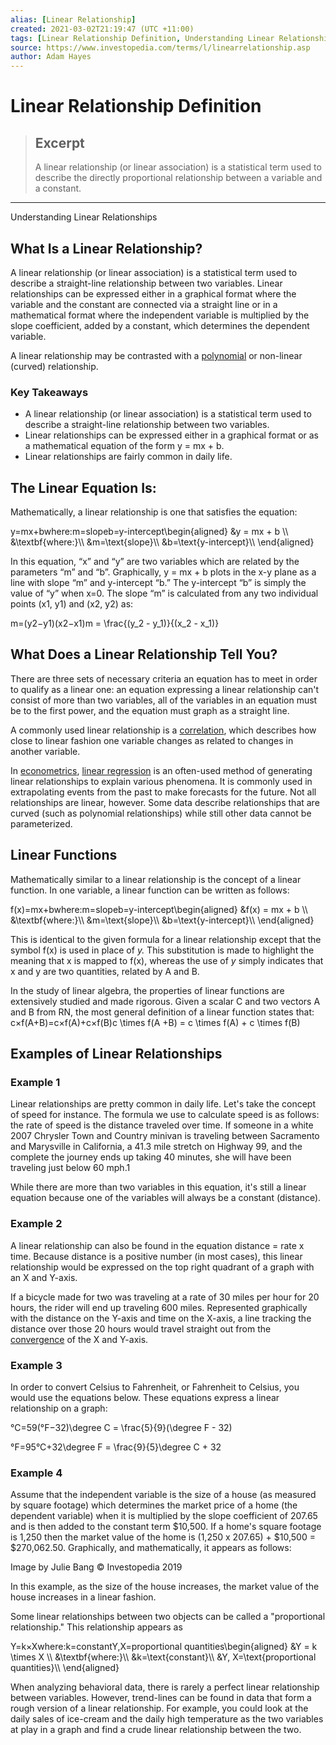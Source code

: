 ```yaml
---
alias: [Linear Relationship]
created: 2021-03-02T21:19:47 (UTC +11:00)
tags: [Linear Relationship Definition, Understanding Linear Relationships]
source: https://www.investopedia.com/terms/l/linearrelationship.asp
author: Adam Hayes
---
```


# Linear Relationship Definition

> ## Excerpt
> A linear relationship (or linear association) is a statistical term used to describe the directly proportional relationship between a variable and a constant.

---

Understanding Linear Relationships
## What Is a Linear Relationship?

A linear relationship (or linear association) is a statistical term used to describe a straight-line relationship between two variables. Linear relationships can be expressed either in a graphical format where the variable and the constant are connected via a straight line or in a mathematical format where the independent variable is multiplied by the slope coefficient, added by a constant, which determines the dependent variable.

A linear relationship may be contrasted with a [polynomial](https://www.investopedia.com/terms/p/polynomial_trending.asp) or non-linear (curved) relationship.

### Key Takeaways

-   A linear relationship (or linear association) is a statistical term used to describe a straight-line relationship between two variables.
-   Linear relationships can be expressed either in a graphical format or as a mathematical equation of the form y = mx + b.
-   Linear relationships are fairly common in daily life.

## The Linear Equation Is:

Mathematically, a linear relationship is one that satisfies the equation:

y\=mx+bwhere:m\=slopeb\=y-intercept\\begin{aligned} &y = mx + b \\\\ &\\textbf{where:}\\\\ &m=\\text{slope}\\\\ &b=\\text{y-intercept}\\\\ \\end{aligned}

In this equation, “x” and “y” are two variables which are related by the parameters “m” and “b”. Graphically, y = mx + b plots in the x-y plane as a line with slope “m” and y-intercept “b.” The y-intercept “b” is simply the value of “y” when x=0. The slope “m” is calculated from any two individual points (x1, y1) and (x2, y2) as:

m\=(y2−y1)(x2−x1)m = \\frac{(y\_2 - y\_1)}{(x\_2 - x\_1)}

## What Does a Linear Relationship Tell You?

There are three sets of necessary criteria an equation has to meet in order to qualify as a linear one: an equation expressing a linear relationship can't consist of more than two variables, all of the variables in an equation must be to the first power, and the equation must graph as a straight line.

A commonly used linear relationship is a [correlation](https://www.investopedia.com/terms/c/correlation.asp), which describes how close to linear fashion one variable changes as related to changes in another variable.

In [econometrics](https://www.investopedia.com/terms/e/econometrics.asp), [linear regression](https://www.investopedia.com/terms/r/regression.asp) is an often-used method of generating linear relationships to explain various phenomena. It is commonly used in extrapolating events from the past to make forecasts for the future. Not all relationships are linear, however. Some data describe relationships that are curved (such as polynomial relationships) while still other data cannot be parameterized.

## Linear Functions

Mathematically similar to a linear relationship is the concept of a linear function. In one variable, a linear function can be written as follows:

f(x)\=mx+bwhere:m\=slopeb\=y-intercept\\begin{aligned} &f(x) = mx + b \\\\ &\\textbf{where:}\\\\ &m=\\text{slope}\\\\ &b=\\text{y-intercept}\\\\ \\end{aligned}

This is identical to the given formula for a linear relationship except that the symbol f(x) is used in place of _y._ This substitution is made to highlight the meaning that x is mapped to f(x), whereas the use of _y_ simply indicates that x and y are two quantities, related by A and B. 

In the study of linear algebra, the properties of linear functions are extensively studied and made rigorous. Given a scalar C and two vectors A and B from RN, the most general definition of a linear function states that: c×f(A+B)\=c×f(A)+c×f(B)c \\times f(A +B) = c \\times f(A) + c \\times f(B)

## Examples of Linear Relationships

### Example 1

Linear relationships are pretty common in daily life. Let's take the concept of speed for instance. The formula we use to calculate speed is as follows: the rate of speed is the distance traveled over time. If someone in a white 2007 Chrysler Town and Country minivan is traveling between Sacramento and Marysville in California, a 41.3 mile stretch on Highway 99, and the complete the journey ends up taking 40 minutes, she will have been traveling just below 60 mph.1

While there are more than two variables in this equation, it's still a linear equation because one of the variables will always be a constant (distance). 

### Example 2

A linear relationship can also be found in the equation distance = rate x time. Because distance is a positive number (in most cases), this linear relationship would be expressed on the top right quadrant of a graph with an X and Y-axis.

If a bicycle made for two was traveling at a rate of 30 miles per hour for 20 hours, the rider will end up traveling 600 miles. Represented graphically with the distance on the Y-axis and time on the X-axis, a line tracking the distance over those 20 hours would travel straight out from the [convergence](https://www.investopedia.com/terms/c/convergence.asp) of the X and Y-axis.

### Example 3

In order to convert Celsius to Fahrenheit, or Fahrenheit to Celsius, you would use the equations below. These equations express a linear relationship on a graph:

°C\=59(°F−32)\\degree C = \\frac{5}{9}(\\degree F - 32)

°F\=95°C+32\\degree F = \\frac{9}{5}\\degree C + 32

### Example 4

Assume that the independent variable is the size of a house (as measured by square footage) which determines the market price of a home (the dependent variable) when it is multiplied by the slope coefficient of 207.65 and is then added to the constant term $10,500. If a home's square footage is 1,250 then the market value of the home is (1,250 x 207.65) + $10,500 = $270,062.50. Graphically, and mathematically, it appears as follows:

Image by Julie Bang © Investopedia 2019

In this example, as the size of the house increases, the market value of the house increases in a linear fashion.

Some linear relationships between two objects can be called a "proportional relationship." This relationship appears as

Y\=k×Xwhere:k\=constantY,X\=proportional quantities\\begin{aligned} &Y = k \\times X \\\\ &\\textbf{where:}\\\\ &k=\\text{constant}\\\\ &Y, X=\\text{proportional quantities}\\\\ \\end{aligned}

When analyzing behavioral data, there is rarely a perfect linear relationship between variables. However, trend-lines can be found in data that form a rough version of a linear relationship. For example, you could look at the daily sales of ice-cream and the daily high temperature as the two variables at play in a graph and find a crude linear relationship between the two.
